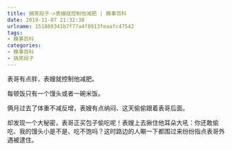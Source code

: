 ```yaml
---
title: 搞笑段子->表嫂就控制他减肥 | 糗事百科
date: 2019-11-07 21:32:38
urlname: 151889341b7f77a4f8913feaafc47542
tags: 
- 糗事百科
categories:
- 糗事百科
- 搞笑段子
---
```

表哥有点胖，表嫂就控制他减肥。

每顿饭只有一个馒头或者一碗米饭。

俩月过去了体重不减反增，表嫂有点纳闷、这天偷偷跟着表哥后面。

却发现一个大秘密，表哥正买包子偷吃呢！表嫂上去揪住他耳朵大吼：你还敢偷吃、我的馒头小是不是、吃不饱吗？这时路边的人唰一下都围过来纷纷指点表哥外遇被逮住。


